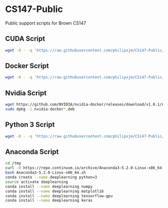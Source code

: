 # CS147-Public
Public support scripts for Brown CS147

## CUDA Script

``` bash
wget -O - -q 'https://raw.githubusercontent.com/philipxjm/CS147-Public/master/scripts/gcloud_cuda_script.sh' | sudo bash
```
## Docker Script

``` bash
wget -O - -q 'https://raw.githubusercontent.com/philipxjm/CS147-Public/master/scripts/docker_script.sh' | sudo bash
```
## Nvidia Script

``` bash
wget https://github.com/NVIDIA/nvidia-docker/releases/download/v1.0.1/nvidia-docker_1.0.1-1_amd64.deb
sudo dpkg -i nvidia-docker*.deb
```

## Python 3 Script

``` bash
wget -O - -q 'https://raw.githubusercontent.com/philipxjm/CS147-Public/master/scripts/python3_installation.sh' | sudo bash
```

## Anaconda Script

``` bash
cd /tmp
curl -O https://repo.continuum.io/archive/Anaconda3-5.2.0-Linux-x86_64.sh
bash Anaconda3-5.2.0-Linux-x86_64.sh
conda create --name deeplearning python=3
source activate deeplearning
conda install --name deeplearning numpy
conda install --name deeplearning matplotlib
conda install --name deeplearning tensorflow-gpu
conda install --name deeplearning keras
```
